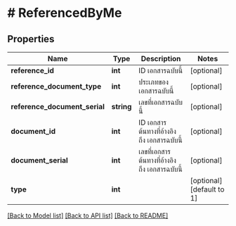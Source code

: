 # # ReferencedByMe

## Properties

Name | Type | Description | Notes
------------ | ------------- | ------------- | -------------
**reference_id** | **int** | ID เอกสารฉบับนี้ | [optional] 
**reference_document_type** | **int** | ประเภทของเอกสารฉบับนี้ | [optional] 
**reference_document_serial** | **string** | เลขที่เอกสารฉบับนี้ | [optional] 
**document_id** | **int** | ID เอกสารต้นทางที่อ้างอิง ถึง เอกสารฉบับนี้ | [optional] 
**document_serial** | **int** | เลขที่เอกสารต้นทางที่อ้างอิง ถึง เอกสารฉบับนี้ | [optional] 
**type** | **int** |  | [optional] [default to 1]

[[Back to Model list]](../../README.md#documentation-for-models) [[Back to API list]](../../README.md#documentation-for-api-endpoints) [[Back to README]](../../README.md)


